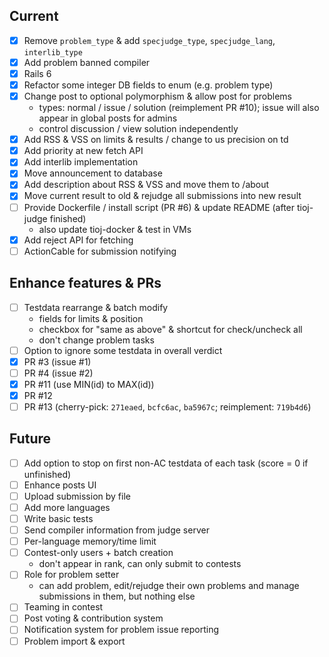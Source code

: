 ## Current

- [x] Remove `problem_type` & add `specjudge_type`, `specjudge_lang`, `interlib_type`
- [x] Add problem banned compiler
- [x] Rails 6
- [x] Refactor some integer DB fields to enum (e.g. problem type)
- [x] Change post to optional polymorphism & allow post for problems
    - types: normal / issue / solution (reimplement PR #10); issue will also appear in global posts for admins
    - control discussion / view solution independently
- [x] Add RSS & VSS on limits & results / change to us precision on td
- [x] Add priority at new fetch API
- [x] Add interlib implementation
- [x] Move announcement to database
- [x] Add description about RSS & VSS and move them to /about
- [x] Move current result to old & rejudge all submissions into new result
- [ ] Provide Dockerfile / install script (PR #6) & update README (after tioj-judge finished)
    - also update tioj-docker & test in VMs
- [x] Add reject API for fetching
- [ ] ActionCable for submission notifying

## Enhance features & PRs

- [ ] Testdata rearrange & batch modify
    - fields for limits & position
    - checkbox for "same as above" & shortcut for check/uncheck all
    - don't change problem tasks
- [ ] Option to ignore some testdata in overall verdict
- [x] PR #3 (issue #1)
- [ ] PR #4 (issue #2)
- [x] PR #11 (use MIN(id) to MAX(id))
- [x] PR #12
- [ ] PR #13 (cherry-pick: `271eaed`, `bcfc6ac`, `ba5967c`; reimplement: `719b4d6`)

## Future

- [ ] Add option to stop on first non-AC testdata of each task (score = 0 if unfinished)
- [ ] Enhance posts UI
- [ ] Upload submission by file
- [ ] Add more languages
- [ ] Write basic tests
- [ ] Send compiler information from judge server
- [ ] Per-language memory/time limit
- [ ] Contest-only users + batch creation
    - don't appear in rank, can only submit to contests
- [ ] Role for problem setter
    - can add problem, edit/rejudge their own problems and manage submissions in them, but nothing else
- [ ] Teaming in contest
- [ ] Post voting & contribution system
- [ ] Notification system for problem issue reporting
- [ ] Problem import & export
